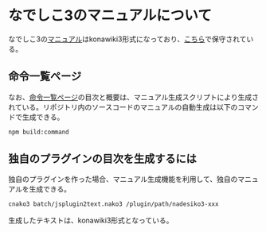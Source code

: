 # なでしこ3のマニュアルについて

なでしこ3の[マニュアル](https://nadesi.com/v3/doc/)はkonawiki3形式になっており、[こちら](https://github.com/kujirahand/nadesiko3doc)で保守されている。

## 命令一覧ページ

なお、[命令一覧ページ](https://nadesi.com/v3/doc/index.php?%E5%91%BD%E4%BB%A4%E4%B8%80%E8%A6%A7%2F%E6%A9%9F%E8%83%BD%E9%A0%86)の目次と概要は、マニュアル生成スクリプトにより生成されている。リポジトリ内のソースコードのマニュアルの自動生成は以下のコマンドで生成できる。

```sh
npm build:command
```

## 独自のプラグインの目次を生成するには

独自のプラグインを作った場合、マニュアル生成機能を利用して、独自のマニュアルを生成できる。

```sh
cnako3 batch/jsplugin2text.nako3 /plugin/path/nadesiko3-xxx
```

生成したテキストは、konawiki3形式となっている。
